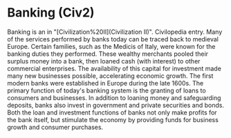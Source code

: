 # Banking (Civ2)

 Banking is an in "[Civilization%20II](Civilization II)".
Civilopedia entry.
Many of the services performed by banks today can be traced back to medieval Europe. Certain families, such as the Medicis of Italy, were known for the banking duties they performed. These wealthy merchants pooled their surplus money into a bank, then loaned cash (with interest) to other commercial enterprises. The availability of this capital for investment made many new businesses possible, accelerating economic growth. The first modern banks were established in Europe during the late 1600s. The primary function of today's banking system is the granting of loans to consumers and businesses. In addition to loaning money and safeguarding deposits, banks also invest in government and private securities and bonds. Both the loan and investment functions of banks not only make profits for the bank itself, but stimulate the economy by providing funds for business growth and consumer purchases.